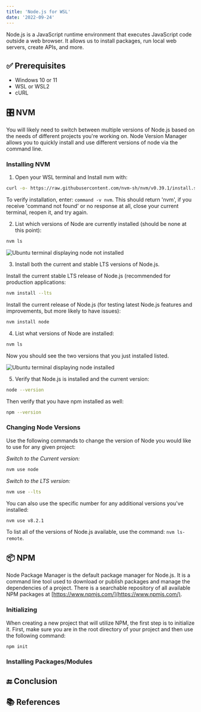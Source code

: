 ```yaml
---
title: 'Node.js for WSL'
date: '2022-09-24'
---
```


Node.js is a JavaScript runtime environment that executes JavaScript code outside a web browser. It allows us to install packages, run local web servers, create APIs, and more.

## ✅ Prerequisites

- Windows 10 or 11
- WSL or WSL2
- cURL

## 🎛 NVM

You will likely need to switch between multiple versions of Node.js based on the needs of different projects you're working on. Node Version Manager allows you to quickly install and use different versions of node via the command line.

### Installing NVM

1. Open your WSL terminal and Install nvm with:

```sh
curl -o- https://raw.githubusercontent.com/nvm-sh/nvm/v0.39.1/install.sh | bash
```

To verify installation, enter: `command -v nvm`. This should return 'nvm', if you receive 'command not found' or no response at all, close your current terminal, reopen it, and try again.

2. List which versions of Node are currently installed (should be none at this point):

```sh
nvm ls
```

![Ubuntu terminal displaying node not installed](https://dev-to-uploads.s3.amazonaws.com/uploads/articles/mqmjllptjplmqmh0t4pa.png)

3. Install both the current and stable LTS versions of Node.js.

Install the current stable LTS release of Node.js (recommended for production applications:

```sh
nvm install --lts
```

Install the current release of Node.js (for testing latest Node.js features and improvements, but more likely to have issues):

```sh
nvm install node
```

4. List what versions of Node are installed:

```sh
nvm ls
```

Now you should see the two versions that you just installed listed.

![Ubuntu terminal displaying node installed](https://dev-to-uploads.s3.amazonaws.com/uploads/articles/z097kc8nettfyzf7qrak.png)

5. Verify that Node.js is installed and the current version:

```sh
node --version
```

Then verify that you have npm installed as well:

```sh
npm --version
```

### Changing Node Versions

Use the following commands to change the version of Node you would like to use for any given project:

_Switch to the Current version:_

```sh
nvm use node
```

_Switch to the LTS version:_

```sh
nvm use --lts
```

You can also use the specific number for any additional versions you've installed:

```sh
nvm use v8.2.1
```

To list all of the versions of Node.js available, use the command: `nvm ls-remote`.

## 📦 NPM

Node Package Manager is the default package manager for Node.js. It is a command line tool used to download or publish packages and manage the dependencies of a project. There is a searchable repository of all available NPM packages at [https://www.npmjs.com/](https://www.npmjs.com/).

### Initializing

When creating a new project that will utilize NPM, the first step is to initialize it. First, make sure you are in the root directory of your project and then use the following command:

```sh
npm init
```

### Installing Packages/Modules

## 🔚 Conclusion

## 📚 References
